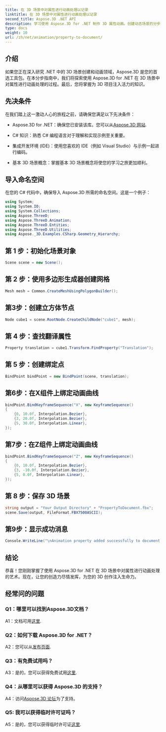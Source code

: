 ```yaml
---
title: 在 3D 场景中对属性进行动画处理以记录
linktitle: 在 3D 场景中对属性进行动画处理以记录
second_title: Aspose.3D .NET API
description: 学习使用 Aspose.3D for .NET 制作 3D 属性动画。创建动态场景的分步指南。
type: docs
weight: 10
url: /zh/net/animation/property-to-document/
---
```

## 介绍

如果您正在深入研究 .NET 中的 3D 场景创建和动画领域，Aspose.3D 是您的首选工具包。在本分步指南中，我们将探索使用 Aspose.3D for .NET 在 3D 场景中对属性进行动画处理的过程。最后，您将掌握为 3D 项目注入活力的知识。

## 先决条件

在我们踏上这一激动人心的旅程之前，请确保您满足以下先决条件：

- Aspose.3D for .NET：确保您已安装该库。您可以从[Aspose.3D 网站](https://releases.aspose.com/3d/net/).

- C# 知识：熟悉 C# 编程语言对于理解和实现示例至关重要。

- 集成开发环境 (IDE)：使用您喜欢的 IDE（例如 Visual Studio）与示例一起进行编码。

- 基本 3D 场景概念：掌握基本 3D 场景概念将使您的学习之旅更加顺利。

## 导入命名空间

在您的 C# 代码中，确保导入 Aspose.3D 所需的命名空间。这是一个例子：

```csharp
using System;
using System.IO;
using System.Collections;
using Aspose.ThreeD;
using Aspose.ThreeD.Animation;
using Aspose.ThreeD.Entities;
using Aspose.ThreeD.Utilities;
using Aspose._3D.Examples.CSharp.Geometry_Hierarchy;
```

## 第 1 步：初始化场景对象

```csharp
Scene scene = new Scene();
```

## 第 2 步：使用多边形生成器创建网格

```csharp
Mesh mesh = Common.CreateMeshUsingPolygonBuilder();
```

## 第3步：创建立方体节点

```csharp
Node cube1 = scene.RootNode.CreateChildNode("cube1", mesh);
```

## 第 4 步：查找翻译属性

```csharp
Property translation = cube1.Transform.FindProperty("Translation");
```

## 第 5 步：创建绑定点

```csharp
BindPoint bindPoint = new BindPoint(scene, translation);
```

## 第6步：在X组件上绑定动画曲线

```csharp
bindPoint.BindKeyframeSequence("X", new KeyframeSequence()
{
    {0, 10.0f, Interpolation.Bezier},
    {3, 20.0f, Interpolation.Bezier},
    {5, 30.0f, Interpolation.Linear},
});
```

## 第7步：在Z组件上绑定动画曲线

```csharp
bindPoint.BindKeyframeSequence("Z", new KeyframeSequence()
{
    {0, 10.0f, Interpolation.Bezier},
    {3, -10.0f, Interpolation.Bezier},
    {5, 0.0f, Interpolation.Linear},
});
```

## 第 8 步：保存 3D 场景

```csharp
string output = "Your Output Directory" + "PropertyToDocument.fbx";
scene.Save(output, FileFormat.FBX7500ASCII);
```

## 第9步：显示成功消息

```csharp
Console.WriteLine("\nAnimation property added successfully to document.\nFile saved at " + output);
```

## 结论

恭喜！您刚刚掌握了使用 Aspose.3D for .NET 在 3D 场景中对属性进行动画处理的艺术。现在，让您的创造力尽情发挥，为您的 3D 创作注入生命力。

## 经常问的问题

### Q1：哪里可以找到Aspose.3D文档？

 A1：文档可用[这里](https://reference.aspose.com/3d/net/).

### Q2：如何下载 Aspose.3D for .NET？

 A2：您可以从[发布页面](https://releases.aspose.com/3d/net/).

### Q3：有免费试用吗？

A3：是的，您可以获得免费试用[这里](https://releases.aspose.com/).

### Q4：从哪里可以获得 Aspose.3D 的支持？

 A4：访问[Aspose.3D 论坛](https://forum.aspose.com/c/3d/18)为了支持。

### Q5: 我可以获得临时许可证吗？

 A5：是的，您可以获得临时许可证[这里](https://purchase.aspose.com/temporary-license/).